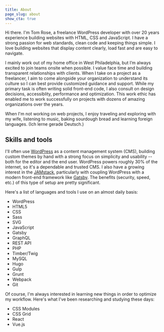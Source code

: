 ```yaml
---
title: About
page_slug: about
show_cta: true
---
```


<p class="lead">Hi there. I'm Tom Rose, a freelance WordPress developer with over 20 years experience building websites with HTML, CSS and JavaScript. I have a strong passion for web standards, clean code and keeping things simple. I love building websites that display content clearly, load fast and are easy to navigate.</p>

I mainly work out of my home office in West Philadelphia, but I’m always excited to join teams onsite when possible. I value face time and building transparent relationships with clients. When I take on a project as a freelancer, I aim to come alongside your organization to understand its culture so I can best provide customized guidance and support. While my primary task is often writing solid front-end code, I also consult on design decisions, accessiblity, performance and optimization. This work ethic has enabled me to work successfully on projects with dozens of amazing organizations over the years.

When I'm not working on web projects, I enjoy traveling and exploring with my wife, listening to music, baking sourdough bread and learning foreign languages. (Ich lerne gerade Deutsch.)

## Skills and tools

I'll often use [WordPress](https://wordpress.org/) as a content management system (CMS), building custom themes by hand with a strong focus on simplicity and usability -- both for the editor and the end user. WordPress powers roughly 30% of the internet, so it's a dependable and trusted CMS. I also have a growing interest in the [JAMstack](https://jamstack.org/), particularly with coupling WordPress with a modern front-end framework like [Gatsby](https://www.gatsbyjs.org/). The benefits (security, speed, etc.) of this type of setup are pretty significant.

Here's a list of languages and tools I use on an almost daily basis:

<ul class="list">
  <li>WordPress</li>
  <li>HTML5</li>
  <li>CSS</li>
  <li>Sass</li>
  <li>SVG</li>
  <li>JavaScript</li>
  <li>Gatsby</li>
  <li>GraphQL</li>
  <li>REST API</li>
  <li>PHP</li>
  <li>Timber/Twig</li>
  <li>MySQL</li>
  <li>Hugo</li>
  <li>Gulp</li>
  <li>Grunt</li>
  <li>Webpack</li>
  <li>Git</li>
</ul>

Of course, I'm always interested in learning new things in order to optimize my workflow. Here's what I've been researching and studying these days:

<ul>
  <li>CSS Modules</li>
  <li>CSS Grid</li>
  <li>React</li>
  <li>Vue.js</li>
</ul>
